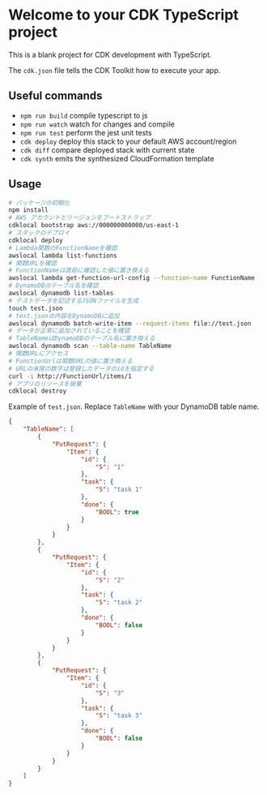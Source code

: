 # Welcome to your CDK TypeScript project

This is a blank project for CDK development with TypeScript.

The `cdk.json` file tells the CDK Toolkit how to execute your app.

## Useful commands

* `npm run build`   compile typescript to js
* `npm run watch`   watch for changes and compile
* `npm run test`    perform the jest unit tests
* `cdk deploy`      deploy this stack to your default AWS account/region
* `cdk diff`        compare deployed stack with current state
* `cdk synth`       emits the synthesized CloudFormation template

## Usage

```bash
# パッケージの初期化
npm install
# AWS アカウントとリージョンをブートストラップ
cdklocal bootstrap aws://000000000000/us-east-1
# スタックのデプロイ
cdklocal deploy
# Lambda関数のFunctionNameを確認
awslocal lambda list-functions
# 関数URLを確認
# FunctionNameは直前に確認した値に置き換える
awslocal lambda get-function-url-config --function-name FunctionName
# DynamoDBのテーブル名を確認
awslocal dynamodb list-tables
# テストデータを記述するJSONファイルを生成
touch test.json
# test.jsonの内容をDynamoDBに追加
awslocal dynamodb batch-write-item --request-items file://test.json
# データが正常に追加されていることを確認
# TableNameはDynamoDBのテーブル名に置き換える
awslocal dynamodb scan --table-name TableName
# 関数URLにアクセス
# FunctionUrlは関数URLの値に置き換える
# URLの末尾の数字は登録したデータのidを指定する
curl -i http://FunctionUrl/items/1
# アプリのリソースを破棄
cdklocal destroy
```

Example of `test.json`. Replace `TableName` with your DynamoDB table name.

```json
{
    "TableName": [
        {
            "PutRequest": {
                "Item": {
                    "id": {
                        "S": "1"
                    },
                    "task": {
                        "S": "task 1"
                    },
                    "done": {
                        "BOOL": true
                    }
                }
            }
        },
        {
            "PutRequest": {
                "Item": {
                    "id": {
                        "S": "2"
                    },
                    "task": {
                        "S": "task 2"
                    },
                    "done": {
                        "BOOL": false
                    }
                }
            }
        },
        {
            "PutRequest": {
                "Item": {
                    "id": {
                        "S": "3"
                    },
                    "task": {
                        "S": "task 3"
                    },
                    "done": {
                        "BOOL": false
                    }
                }
            }
        }
    ]
}
```
